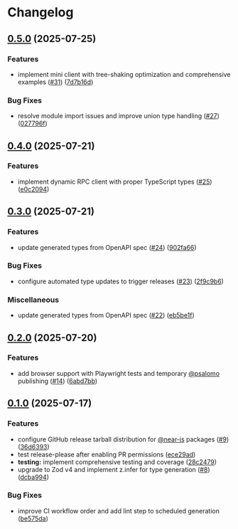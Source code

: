 # Changelog

## [0.5.0](https://github.com/petersalomonsen/near-rpc-typescript/compare/jsonrpc-types-v0.4.0...jsonrpc-types-v0.5.0) (2025-07-25)


### Features

* implement mini client with tree-shaking optimization and comprehensive examples ([#31](https://github.com/petersalomonsen/near-rpc-typescript/issues/31)) ([7d7b16d](https://github.com/petersalomonsen/near-rpc-typescript/commit/7d7b16d429b3174d5831f5d27ac3c59b56370b03))


### Bug Fixes

* resolve module import issues and improve union type handling ([#27](https://github.com/petersalomonsen/near-rpc-typescript/issues/27)) ([027796f](https://github.com/petersalomonsen/near-rpc-typescript/commit/027796fff410e38211c1b1a1b56375bdc6cb8c33))

## [0.4.0](https://github.com/petersalomonsen/near-rpc-typescript/compare/jsonrpc-types-v0.3.0...jsonrpc-types-v0.4.0) (2025-07-21)


### Features

* implement dynamic RPC client with proper TypeScript types ([#25](https://github.com/petersalomonsen/near-rpc-typescript/issues/25)) ([e0c2094](https://github.com/petersalomonsen/near-rpc-typescript/commit/e0c2094640646b2586c584a5e787322eac175d92))

## [0.3.0](https://github.com/petersalomonsen/near-rpc-typescript/compare/jsonrpc-types-v0.2.0...jsonrpc-types-v0.3.0) (2025-07-21)


### Features

* update generated types from OpenAPI spec ([#24](https://github.com/petersalomonsen/near-rpc-typescript/issues/24)) ([902fa66](https://github.com/petersalomonsen/near-rpc-typescript/commit/902fa66e3bf01c10c8843b88c272b8389021e505))


### Bug Fixes

* configure automated type updates to trigger releases ([#23](https://github.com/petersalomonsen/near-rpc-typescript/issues/23)) ([2f9c9b6](https://github.com/petersalomonsen/near-rpc-typescript/commit/2f9c9b6eaf87c21e71dfc6402afe1c17090cb1d5))


### Miscellaneous

* update generated types from OpenAPI spec ([#22](https://github.com/petersalomonsen/near-rpc-typescript/issues/22)) ([eb5be1f](https://github.com/petersalomonsen/near-rpc-typescript/commit/eb5be1f544d125d4ad094721eba917f0a82d9dfc))

## [0.2.0](https://github.com/petersalomonsen/near-rpc-typescript/compare/jsonrpc-types-v0.1.0...jsonrpc-types-v0.2.0) (2025-07-20)


### Features

* add browser support with Playwright tests and temporary [@psalomo](https://github.com/psalomo) publishing ([#14](https://github.com/petersalomonsen/near-rpc-typescript/issues/14)) ([6abd7bb](https://github.com/petersalomonsen/near-rpc-typescript/commit/6abd7bb01b75f431cb3eeaa48aced2f6e7658a34))

## [0.1.0](https://github.com/petersalomonsen/near-rpc-typescript/compare/jsonrpc-types-v0.0.1...jsonrpc-types-v0.1.0) (2025-07-17)


### Features

* configure GitHub release tarball distribution for [@near-js](https://github.com/near-js) packages ([#9](https://github.com/petersalomonsen/near-rpc-typescript/issues/9)) ([36d6393](https://github.com/petersalomonsen/near-rpc-typescript/commit/36d6393c10ccf95ad85fe91ae84354f01e42df93))
* test release-please after enabling PR permissions ([ece29ad](https://github.com/petersalomonsen/near-rpc-typescript/commit/ece29addf43df8a07c13accbffc2097a8f3264cf))
* **testing:** implement comprehensive testing and coverage ([28c2479](https://github.com/petersalomonsen/near-rpc-typescript/commit/28c24799bcbd0992bae837dd82ee6cf0937083a3))
* upgrade to Zod v4 and implement z.infer for type generation ([#8](https://github.com/petersalomonsen/near-rpc-typescript/issues/8)) ([dcba994](https://github.com/petersalomonsen/near-rpc-typescript/commit/dcba994881812607756049b3e1f01c978f9696a0))


### Bug Fixes

* improve CI workflow order and add lint step to scheduled generation ([be575da](https://github.com/petersalomonsen/near-rpc-typescript/commit/be575da692510bbdd414248b54ce639a4451486d))
